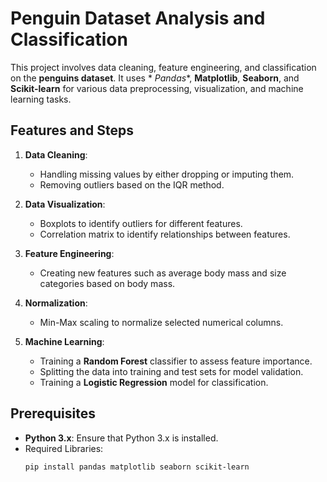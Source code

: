# Penguin Dataset Analysis and Classification

This project involves data cleaning, feature engineering, and classification on the **penguins dataset**. It uses *
*Pandas**, **Matplotlib**, **Seaborn**, and **Scikit-learn** for various data preprocessing, visualization, and machine
learning tasks.

## Features and Steps

1. **Data Cleaning**:
    - Handling missing values by either dropping or imputing them.
    - Removing outliers based on the IQR method.

2. **Data Visualization**:
    - Boxplots to identify outliers for different features.
    - Correlation matrix to identify relationships between features.

3. **Feature Engineering**:
    - Creating new features such as average body mass and size categories based on body mass.

4. **Normalization**:
    - Min-Max scaling to normalize selected numerical columns.

5. **Machine Learning**:
    - Training a **Random Forest** classifier to assess feature importance.
    - Splitting the data into training and test sets for model validation.
    - Training a **Logistic Regression** model for classification.

## Prerequisites

- **Python 3.x**: Ensure that Python 3.x is installed.
- Required Libraries:
  ```bash
  pip install pandas matplotlib seaborn scikit-learn
